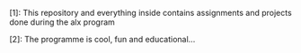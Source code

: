[1]: This repository and everything inside contains assignments
and projects done during the alx program

[2]: The programme is cool, fun and educational...
